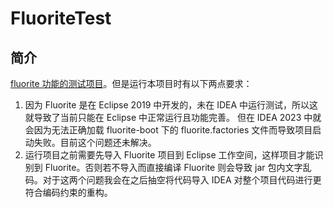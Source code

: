 # FluoriteTest

## 简介

[fluorite 功能的测试项目](https://gitee.com/azurite_y/fluorite)。但是运行本项目时有以下两点要求：

1. 因为 Fluorite 是在 Eclipse 2019 中开发的，未在 IDEA 中运行测试，所以这就导致了当前只能在 Eclipse 中正常运行且功能完善。 但在 IDEA 2023 中就会因为无法正确加载 fluorite-boot 下的 fluorite.factories 文件而导致项目启动失败。目前这个问题还未解决。
2. 运行项目之前需要先导入  Fluorite 项目到 Eclipse 工作空间，这样项目才能识别到 Fluorite。否则若不导入而直接编译 Fluorite 则会导致 jar 包内文字乱码。对于这两个问题我会在之后抽空将代码导入 IDEA 对整个项目代码进行更符合编码约束的重构。